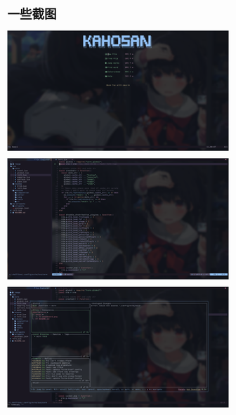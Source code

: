 # 一些截图

![dashboard](./image/dashboard.png)

![fileExplorer](./image/fileExplorer.png)

![lazygit](./image/lazygit.png)
